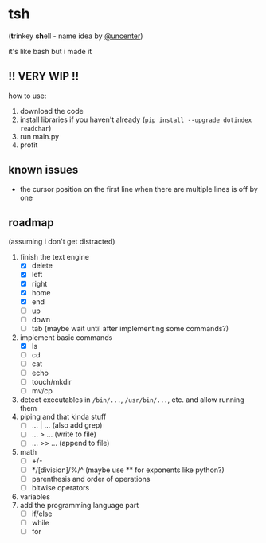 # tsh
(**t**rinkey **sh**ell - name idea by [@uncenter](https://github.com/uncenter/))

it's like bash but i made it

## !! VERY WIP !!

how to use:
1. download the code
2. install libraries if you haven't already (`pip install --upgrade dotindex readchar`)
3. run main.py
4. profit

## known issues
- the cursor position on the first line when there are multiple lines is off by one

## roadmap
(assuming i don't get distracted)
1. finish the text engine
   - [x] delete
   - [x] left
   - [x] right
   - [x] home
   - [x] end
   - [ ] up
   - [ ] down
   - [ ] tab (maybe wait until after implementing some commands?)
2. implement basic commands
   - [x] ls
   - [ ] cd
   - [ ] cat
   - [ ] echo
   - [ ] touch/mkdir
   - [ ] mv/cp
3. detect executables in `/bin/...`, `/usr/bin/...`, etc. and allow running them
4. piping and that kinda stuff
   - [ ] ... | ... (also add grep)
   - [ ] ... > ... (write to file)
   - [ ] ... >> ... (append to file)
5. math
   - [ ] +/-
   - [ ] */[division\]/%/^ (maybe use ** for exponents like python?)
   - [ ] parenthesis and order of operations
   - [ ] bitwise operators
7. variables
8. add the programming language part
   - [ ] if/else
   - [ ] while
   - [ ] for
